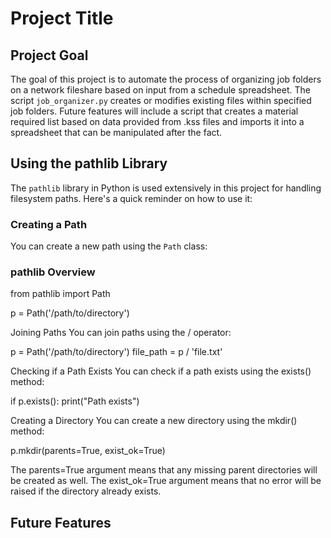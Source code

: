 # Project Title

## Project Goal

The goal of this project is to automate the process of organizing job folders on a network fileshare based on input from a schedule spreadsheet. The script `job_organizer.py` creates or modifies existing files within specified job folders. Future features will include a script that creates a material required list based on data provided from .kss files and imports it into a spreadsheet that can be manipulated after the fact.

## Using the pathlib Library

The `pathlib` library in Python is used extensively in this project for handling filesystem paths. Here's a quick reminder on how to use it:

### Creating a Path

You can create a new path using the `Path` class:

### pathlib Overview
from pathlib import Path

p = Path('/path/to/directory')

Joining Paths
You can join paths using the / operator:

p = Path('/path/to/directory')
file_path = p / 'file.txt'

Checking if a Path Exists
You can check if a path exists using the exists() method:

if p.exists():
    print("Path exists")

Creating a Directory
You can create a new directory using the mkdir() method:

p.mkdir(parents=True, exist_ok=True)

The parents=True argument means that any missing parent directories will be created as well. The exist_ok=True argument means that no error will be raised if the directory already exists.

##  Future Features
